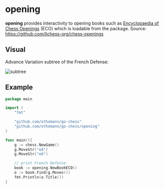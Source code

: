 # opening

**opening** provides interactivity to opening books such as [Encyclopaedia of Chess Openings](https://en.wikipedia.org/wiki/Encyclopaedia_of_Chess_Openings) (ECO) which is loadable from the package.  Source: https://github.com/lichess-org/chess-openings

## Visual

Advance Variation subtree of the French Defense:

![subtree](test.png)

## Example

```go   
package main

import (
    "fmt"

    "github.com/othomann/go-chess"
    "github.com/othomann/go-chess/opening"
)

func main(){
    g := chess.NewGame()
	g.MoveStr("e4")
	g.MoveStr("e6")

	// print French Defense
	book := opening.NewBookECO()
	o := book.Find(g.Moves())
	fmt.Println(o.Title())
}
```